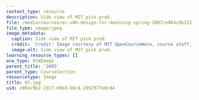 ```yaml
---
content_type: resource
description: Side view of MIT pick prod.
file: /media/courses/ec-s06-design-for-demining-spring-2007/e964c9b2231706bd56c42952977e0c04_07.jpg
file_type: image/jpeg
image_metadata:
  caption: Side view of MIT pick prod.
  credit: 'Credit: Image courtesy of MIT OpenCourseWare, course staff, and students.'
  image-alt: Side view of MIT pick prod.
learning_resource_types: []
ocw_type: OCWImage
parent_title: '2005'
parent_type: CourseSection
resourcetype: Image
title: 07.jpg
uid: e964c9b2-2317-06bd-56c4-2952977e0c04
---
```

